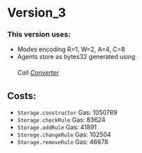 # Version_3
### This version uses:
* Modes encoding R=1, W=2, A=4, C=8
* Agents store as bytes32 generated using 
     ###### Call [Converter](https://github.com/RiccardoRobb/SolidPOD/blob/main/Version_3/Converter.sol)

## Costs:
* `Storage.constructor` Gas: 1050789
* `Storage.checkRule` Gas: 83624
* `Storage.addRule` Gas: 41891
* `Storege.changeRule` Gas: 102504
* `Storage.removeRule` Gas: 46678
